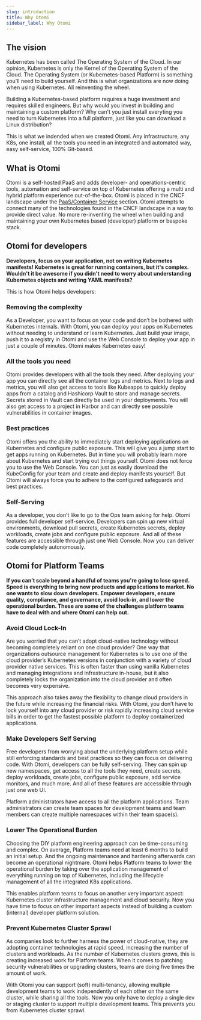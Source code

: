 ```yaml
---
slug: introduction
title: Why Otomi
sidebar_label: Why Otomi
---
```


## The vision
Kubernetes has been called The Operating System of the Cloud. In our opinion, Kubernetes is only the Kernel of the Operating System of the Cloud. The Operating System (or Kubernetes-based Platform) is something you'll need to build yourself. And this is what organizations are now doing when using Kubernetes. All reinventing the wheel.

Building a Kubernetes-based platform requires a huge investment and requires skilled engineers. But why would you invest in building and maintaining a custom platform? Why can't you just install everyting you need to turn Kubernetes into a full platform, just like you can download a Linux distribution? 

This is what we indended when we created Otomi. Any infrastructure, any K8s, one install, all the tools you need in an integrated and automated way, easy self-service, 100% Git-based.

## What is Otomi

Otomi is a self-hosted PaaS and adds developer- and operations-centric tools, automation and self-service on top of Kubernetes offering a multi and hybrid platform experience out-of-the-box. Otomi is placed in the CNCF landscape under the [PaaS/Container Service](https://landscape.cncf.io/guide#platform--paas-container-service) section. Otomi attempts to connect many of the technologies found in the CNCF landscape in a way to provide direct value. No more re-inventing the wheel when building and maintaining your own Kubernetes based (developer) platform or bespoke stack.

## Otomi for developers
**Developers, focus on your application, not on writing Kubernetes manifests! Kubernetes is great for running containers, but it's complex. Wouldn't it be awesome if you didn't need to worry about understanding Kubernetes objects and writing YAML manifests?**

This is how Otomi helps developers:

### Removing the complexity
As a Developer, you want to focus on your code and don’t be bothered with Kubernetes internals. With Otomi, you can deploy your apps on Kubernetes without needing to understand or learn Kubernetes. Just build your image, push it to a registry in Otomi and use the Web Console to deploy your app in just a couple of minutes. Otomi makes Kubernetes easy!

### All the tools you need
Otomi provides developers with all the tools they need. After deploying your app you can directly see all the container logs and metrics. Next to logs and metrics, you will also get access to tools like Kubeapps to quickly deploy apps from a catalog and Hashicorp Vault to store and manage secrets. Secrets stored in Vault can directly be used in your deployments. You will also get access to a project in Harbor and can directly see possible vulnerabilities in container images.

### Best practices
Otomi offers you the ability to immediately start deploying applications on Kubernetes and configure public exposure. This will give you a jump start to get apps running on Kubernetes. But in time you will probably learn more about Kubernetes and start trying out things yourself. Otomi does not force you to use the Web Console. You can just as easily download the KubeConfig for your team and create and deploy manifests yourself. But Otomi will always force you to adhere to the configured safeguards and best practices.

### Self-Serving
As a developer, you don’t like to go to the Ops team asking for help. Otomi provides full developer self-service. Developers can spin up new virtual environments, download pull secrets, create Kubernetes secrets, deploy workloads, create jobs and configure public exposure. And all of these features are accessible through just one Web Console. Now you can deliver code completely autonomously.

## Otomi for Platform Teams
**If you can’t scale beyond a handful of teams you're going to lose speed. Speed is everything to bring new products and applications to market. No one wants to slow down developers. Empower developers, ensure quality, compliance, and governance, avoid lock-in, and lower the operational burden. These are some of the challenges platform teams have to deal with and where Otomi can help out.**

### Avoid Cloud Lock-In
Are you worried that you can’t adopt cloud-native technology without becoming completely reliant on one cloud provider? One way that organizations outsource management for Kubernetes is to use one of the cloud provider’s Kubernetes versions in conjunction with a variety of cloud provider native services. This is often faster than using vanilla Kubernetes and managing integrations and infrastructure in-house, but it also completely locks the organization into the cloud provider and often becomes very expensive.

This approach also takes away the flexibility to change cloud providers in the future while increasing the financial risks. With Otomi, you don’t have to lock yourself into any cloud provider or risk rapidly increasing cloud service bills in order to get the fastest possible platform to deploy containerized applications.

### Make Developers Self Serving
Free developers from worrying about the underlying platform setup while still enforcing standards and best practices so they can focus on delivering code. With Otomi, developers can be fully self-serving. They can spin up new namespaces, get access to all the tools they need, create secrets, deploy workloads, create jobs, configure public exposure, add service monitors, and much more. And all of these features are accessible through just one web UI.

Platform administrators have access to all the platform applications. Team administrators can create team spaces for development teams and team members can create multiple namespaces within their team space(s).

### Lower The Operational Burden
Choosing the DIY platform engineering approach can be time-consuming and complex. On average, Platform teams need at least 6 months to build an initial setup. And the ongoing maintenance and hardening afterwards can become an operational nightmare. Otomi helps Platform teams to lower the operational burden by taking over the application management of everything running on top of Kubernetes, including the lifecycle management of all the integrated K8s applications.

This enables platform teams to focus on another very important aspect: Kubernetes cluster infrastructure management and cloud security. Now you have time to focus on other important aspects instead of building a custom (internal) developer platform solution.

### Prevent Kubernetes Cluster Sprawl
As companies look to further harness the power of cloud-native, they are adopting container technologies at rapid speed, increasing the number of clusters and workloads. As the number of Kubernetes clusters grows, this is creating increased work for Platform teams. When it comes to patching security vulnerabilities or upgrading clusters, teams are doing five times the amount of work.

With Otomi you can support (soft) multi-tenancy, allowing multiple development teams to work independently of each other on the same cluster, while sharing all the tools. Now you only have to deploy a single dev or staging cluster to support multiple development teams. This prevents you from Kubernetes cluster sprawl.
